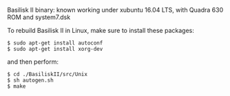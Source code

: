 
Basilisk II binary: known working under xubuntu 16.04 LTS, with Quadra 630 ROM and system7.dsk

To rebuild Basilisk II in Linux, make sure to install these packages:

```
$ sudo apt-get install autoconf
$ sudo apt-get install xorg-dev
```

and then perform:

```
$ cd ./BasiliskII/src/Unix
$ sh autogen.sh
$ make
```
